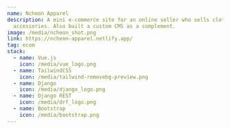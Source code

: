 ```yaml
---
name: Ncheon Apparel
description: A mini e-commerce site for an online seller who sells clothes and
  accessories. Also built a custom CMS as a complement.
image: /media/ncheon_shot.png
link: https://ncheon-apparel.netlify.app/
tag: ecom
stack:
  - name: Vue.js
    icon: /media/vue_logo.png
  - name: TailwindCSS
    icon: /media/tailwind-removebg-preview.png
  - name: Django
    icon: /media/django_logo.png
  - name: Django REST
    icon: /media/drf_logo.png
  - name: Bootstrap
    icon: /media/bootstrap.png
---
```

